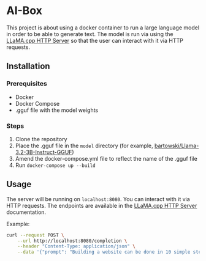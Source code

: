 # AI-Box

This project is about using a docker container to run a large language model in order to be able to generate text. The model is run via using the [LLaMA.cpp HTTP Server](https://github.com/ggerganov/llama.cpp/blob/master/examples/server/README.md) so that the user can interact with it via HTTP requests.

## Installation

### Prerequisites

- Docker
- Docker Compose
- .gguf file with the model weights

### Steps

1. Clone the repository
2. Place the .gguf file in the `model` directory (for example, [bartowski/Llama-3.2-3B-Instruct-GGUF](https://huggingface.co/bartowski/Llama-3.2-3B-Instruct-GGUF/tree/main))
3. Amend the docker-compose.yml file to reflect the name of the .gguf file
4. Run `docker-compose up --build`

## Usage

The server will be running on `localhost:8080`. You can interact with it via HTTP requests. The endpoints are available in the [LLaMA.cpp HTTP Server](https://github.com/ggerganov/llama.cpp/blob/master/examples/server/README.md#api-endpoints) documentation.


Example:

```bash
curl --request POST \
    --url http://localhost:8080/completion \
    --header "Content-Type: application/json" \
    --data '{"prompt": "Building a website can be done in 10 simple steps:","n_predict": 128}'
```